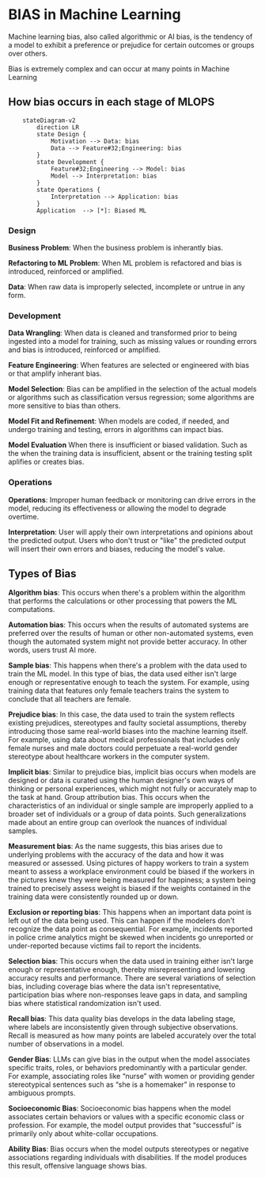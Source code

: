 # BIAS in Machine Learning

Machine learning bias, also called algorithmic or AI bias, is the tendency of a model to exhibit a preference or prejudice for certain outcomes or groups over others.

Bias is extremely complex and can occur at many points in Machine Learning

## How bias occurs in each stage of MLOPS

```mermaid
    stateDiagram-v2
        direction LR
        state Design {
            Motivation --> Data: bias
            Data --> Feature#32;Engineering: bias
        }
        state Development {
            Feature#32;Engineering --> Model: bias
            Model --> Interpretation: bias
        }
        state Operations {
            Interpretation --> Application: bias
        }
        Application  --> [*]: Biased ML
```

### Design

**Business Problem**: When the business problem is inherantly bias.

**Refactoring to ML Problem**: When ML problem is refactored and bias is introduced, reinforced or amplified.

**Data**: When raw data is improperly selected, incomplete or untrue in any form.

### Development

**Data Wrangling**: When data is cleaned and transformed prior to being ingested into a model for training, such as missing values or rounding errors and bias is introduced, reinforced or amplified.

**Feature Engineering**: When features are selected or engineered with bias or that amplify inherant bias.

**Model Selection**: Bias can be amplified in the selection of the actual models or algorithms such as classification versus regression; some algorithms are more sensitive to bias than others.

**Model Fit and Refinement**: When models are coded, if needed, and undergo training and testing, errors in algorithms can impact bias.

**Model Evaluation** When there is insufficient or biased validation. Such as the when the training data is insufficient, absent or the training testing split aplifies or creates bias.

### Operations

**Operations**: Improper human feedback or monitoring can drive errors in the model, reducing its effectiveness or allowing the model to degrade overtime.

**Interpretation**: User will apply their own interpretations and opinions about the predicted output. Users who don't trust or "like" the predicted output will insert their own errors and biases, reducing the model's value.

## Types of Bias

**Algorithm bias**: This occurs when there's a problem within the algorithm that performs the calculations or other processing that powers the ML computations.

**Automation bias**: This occurs when the results of automated systems are preferred over the results of human or other non-automated systems, even though the automated system might not provide better accuracy. In other words, users trust AI more.

**Sample bias**: This happens when there's a problem with the data used to train the ML model. In this type of bias, the data used either isn't large enough or representative enough to teach the system. For example, using training data that features only female teachers trains the system to conclude that all teachers are female.

**Prejudice bias**: In this case, the data used to train the system reflects existing prejudices, stereotypes and faulty societal assumptions, thereby introducing those same real-world biases into the machine learning itself. For example, using data about medical professionals that includes only female nurses and male doctors could perpetuate a real-world gender stereotype about healthcare workers in the computer system.

**Implicit bias**: Similar to prejudice bias, implicit bias occurs when models are designed or data is curated using the human designer's own ways of thinking or personal experiences, which might not fully or accurately map to the task at hand.
Group attribution bias. This occurs when the characteristics of an individual or single sample are improperly applied to a broader set of individuals or a group of data points. Such generalizations made about an entire group can overlook the nuances of individual samples.

**Measurement bias**: As the name suggests, this bias arises due to underlying problems with the accuracy of the data and how it was measured or assessed. Using pictures of happy workers to train a system meant to assess a workplace environment could be biased if the workers in the pictures knew they were being measured for happiness; a system being trained to precisely assess weight is biased if the weights contained in the training data were consistently rounded up or down.

**Exclusion or reporting bias**: This happens when an important data point is left out of the data being used. This can happen if the modelers don't recognize the data point as consequential. For example, incidents reported in police crime analytics might be skewed when incidents go unreported or under-reported because victims fail to report the incidents.

**Selection bias**: This occurs when the data used in training either isn't large enough or representative enough, thereby misrepresenting and lowering accuracy results and performance. There are several variations of selection bias, including coverage bias where the data isn't representative, participation bias where non-responses leave gaps in data, and sampling bias where statistical randomization isn't used.

**Recall bias**: This data quality bias develops in the data labeling stage, where labels are inconsistently given through subjective observations. Recall is measured as how many points are labeled accurately over the total number of observations in a model.

**Gender Bias**: LLMs can give bias in the output when the model associates specific traits, roles, or behaviors predominantly with a particular gender. For example, associating roles like “nurse” with women or providing gender stereotypical sentences such as “she is a homemaker” in response to ambiguous prompts.

**Socioeconomic Bias**: Socioeconomic bias happens when the model associates certain behaviors or values with a specific economic class or profession. For example, the model output provides that “successful” is primarily only about white-collar occupations.

**Ability Bias**: Bias occurs when the model outputs stereotypes or negative associations regarding individuals with disabilities. If the model produces this result, offensive language shows bias.
